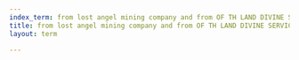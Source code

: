 ```yaml
---
index_term: from lost angel mining company and from OF TH LAND DIVINE SERVICE
title: from lost angel mining company and from OF TH LAND DIVINE SERVICE
layout: term

---
```

